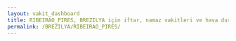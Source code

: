 ```yaml
---
layout: vakit_dashboard
title: RIBEIRAO_PIRES, BREZILYA için iftar, namaz vakitleri ve hava durumu - ilçe/eyalet seç
permalink: /BREZILYA/RIBEIRAO_PIRES/
---
```


<script type="text/javascript">
  var GLOBAL_COUNTRY = 'BREZILYA';
  var GLOBAL_CITY = 'RIBEIRAO_PIRES';
  var GLOBAL_STATE = '';
  var lat = 72;
  var lon = 21;
</script>
